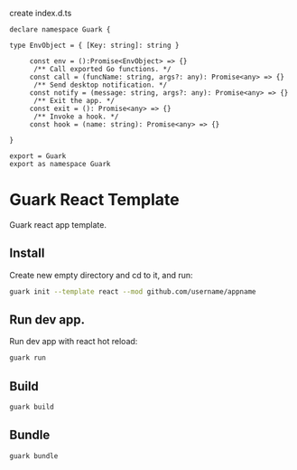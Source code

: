 create index.d.ts 

    declare namespace Guark {

    type EnvObject = { [Key: string]: string }

         const env = ():Promise<EnvObject> => {}
          /** Call exported Go functions. */
         const call = (funcName: string, args?: any): Promise<any> => {}
          /** Send desktop notification. */
         const notify = (message: string, args?: any): Promise<any> => {}
          /** Exit the app. */
         const exit = (): Promise<any> => {}
          /** Invoke a hook. */
         const hook = (name: string): Promise<any> => {}

    }

    export = Guark
    export as namespace Guark

# Guark React Template
Guark react app template.


## Install

Create new empty directory and cd to it, and run:
```bash
guark init --template react --mod github.com/username/appname
```

## Run dev app.

Run dev app with react hot reload:
```bash
guark run
```

## Build

```bash
guark build
```

## Bundle

```bash
guark bundle
```
